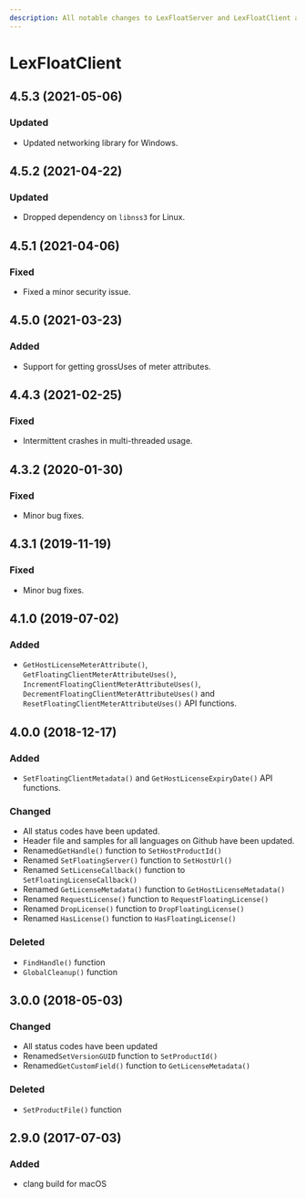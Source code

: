 ```yaml
---
description: All notable changes to LexFloatServer and LexFloatClient are documented here.
---
```


# LexFloatClient

## 4.5.3 \(2021-05-06\)

### Updated

* Updated networking library for Windows.

## 4.5.2 \(2021-04-22\)

### Updated

* Dropped dependency on `libnss3` for Linux.

## 4.5.1 \(2021-04-06\)

### Fixed

* Fixed a minor security issue.

## 4.5.0 \(2021-03-23\)

### Added

* Support for getting grossUses of meter attributes.

## 4.4.3 \(2021-02-25\)

### Fixed

* Intermittent crashes in multi-threaded usage.

## 4.3.2 \(2020-01-30\)

### Fixed

* Minor bug fixes.

## 4.3.1 \(2019-11-19\)

### Fixed

* Minor bug fixes.

## 4.1.0 \(2019-07-02\) <a id="3-0-0-2018-05-03"></a>

### Added <a id="added-2"></a>

* `GetHostLicenseMeterAttribute()`, `GetFloatingClientMeterAttributeUses()`, `IncrementFloatingClientMeterAttributeUses()`, `DecrementFloatingClientMeterAttributeUses()` and `ResetFloatingClientMeterAttributeUses()` API functions.

## 4.0.0 \(2018-12-17\) <a id="3-0-0-2018-05-03"></a>

### Added <a id="added-2"></a>

* `SetFloatingClientMetadata()` and `GetHostLicenseExpiryDate()` API functions.

### Changed <a id="changed"></a>

* All status codes have been updated.
* Header file and samples for all languages on Github have been updated.
* Renamed`GetHandle()` function to `SetHostProductId()`
* Renamed `SetFloatingServer()` function to `SetHostUrl()`
* Renamed `SetLicenseCallback()` function to `SetFloatingLicenseCallback()`
* Renamed `GetLicenseMetadata()` function to `GetHostLicenseMetadata()`
* Renamed `RequestLicense()` function to `RequestFloatingLicense()`
* Renamed `DropLicense()` function to `DropFloatingLicense()`
* Renamed `HasLicense()` function to `HasFloatingLicense()`

### Deleted <a id="deleted"></a>

* `FindHandle()` function
* `GlobalCleanup()` function

## 3.0.0 \(2018-05-03\)

### Changed

* All status codes have been updated
* Renamed`SetVersionGUID` function to `SetProductId()`
* Renamed`GetCustomField()` function to `GetLicenseMetadata()`

### Deleted

* `SetProductFile()` function 

## 2.9.0 \(2017-07-03\)

### Added

* clang build for macOS

